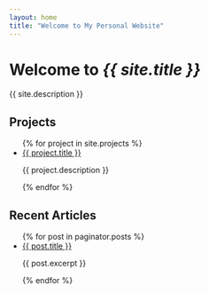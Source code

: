 ```yaml
---
layout: home
title: "Welcome to My Personal Website"
---
```


<div class="home-intro">
  <h1>Welcome to <em>{{ site.title }}</em></h1>
  <p>{{ site.description }}</p>
</div>

<section class="home-projects">
  <h2>Projects</h2>
  <ul>
    {% for project in site.projects %}
    <li>
      <a href="{{ project.url | relative_url }}">{{ project.title }}</a>
      <p>{{ project.description }}</p>
    </li>
    {% endfor %}
  </ul>
</section>

<section class="home-articles">
  <h2>Recent Articles</h2>
  <ul>
    {% for post in paginator.posts %}
    <li>
      <a href="{{ post.url | relative_url }}">{{ post.title }}</a>
      <p>{{ post.excerpt }}</p>
    </li>
    {% endfor %}
  </ul>
</section>
